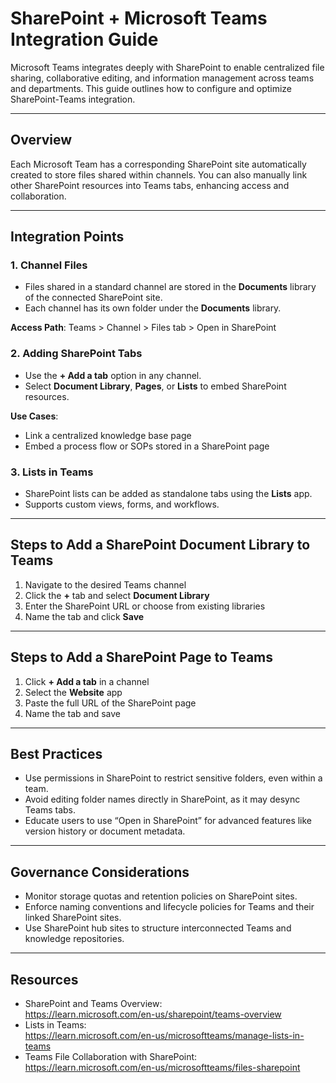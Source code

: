 # SharePoint + Microsoft Teams Integration Guide

Microsoft Teams integrates deeply with SharePoint to enable centralized file sharing, collaborative editing, and information management across teams and departments. This guide outlines how to configure and optimize SharePoint-Teams integration.

---

## Overview

Each Microsoft Team has a corresponding SharePoint site automatically created to store files shared within channels. You can also manually link other SharePoint resources into Teams tabs, enhancing access and collaboration.

---

## Integration Points

### 1. Channel Files

- Files shared in a standard channel are stored in the **Documents** library of the connected SharePoint site.
- Each channel has its own folder under the **Documents** library.

**Access Path**:
Teams > Channel > Files tab > Open in SharePoint

### 2. Adding SharePoint Tabs

- Use the **+ Add a tab** option in any channel.
- Select **Document Library**, **Pages**, or **Lists** to embed SharePoint resources.

**Use Cases**:
- Link a centralized knowledge base page
- Embed a process flow or SOPs stored in a SharePoint page

### 3. Lists in Teams

- SharePoint lists can be added as standalone tabs using the **Lists** app.
- Supports custom views, forms, and workflows.

---

## Steps to Add a SharePoint Document Library to Teams

1. Navigate to the desired Teams channel
2. Click the **+** tab and select **Document Library**
3. Enter the SharePoint URL or choose from existing libraries
4. Name the tab and click **Save**

---

## Steps to Add a SharePoint Page to Teams

1. Click **+ Add a tab** in a channel
2. Select the **Website** app
3. Paste the full URL of the SharePoint page
4. Name the tab and save

---

## Best Practices

- Use permissions in SharePoint to restrict sensitive folders, even within a team.
- Avoid editing folder names directly in SharePoint, as it may desync Teams tabs.
- Educate users to use “Open in SharePoint” for advanced features like version history or document metadata.

---

## Governance Considerations

- Monitor storage quotas and retention policies on SharePoint sites.
- Enforce naming conventions and lifecycle policies for Teams and their linked SharePoint sites.
- Use SharePoint hub sites to structure interconnected Teams and knowledge repositories.

---

## Resources

- SharePoint and Teams Overview:  
  https://learn.microsoft.com/en-us/sharepoint/teams-overview
- Lists in Teams:  
  https://learn.microsoft.com/en-us/microsoftteams/manage-lists-in-teams
- Teams File Collaboration with SharePoint:  
  https://learn.microsoft.com/en-us/microsoftteams/files-sharepoint